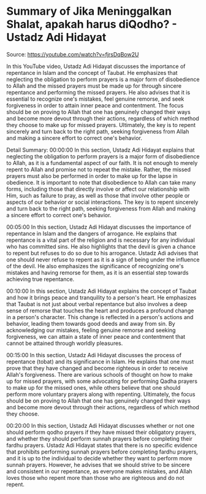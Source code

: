 # Summary of Jika Meninggalkan Shalat, apakah harus diQodho? - Ustadz Adi Hidayat

Source: https://youtube.com/watch?v=fjrsDqBow2U

In this YouTube video, Ustadz Adi Hidayat discusses the importance of repentance in Islam and the concept of Taubat. He emphasizes that neglecting the obligation to perform prayers is a major form of disobedience to Allah and the missed prayers must be made up for through sincere repentance and performing the missed prayers. He also advises that it is essential to recognize one's mistakes, feel genuine remorse, and seek forgiveness in order to attain inner peace and contentment. The focus should be on proving to Allah that one has genuinely changed their ways and become more devout through their actions, regardless of which method they choose to make up for missed prayers. Ultimately, the key is to repent sincerely and turn back to the right path, seeking forgiveness from Allah and making a sincere effort to correct one's behavior.

Detail Summary: 
00:00:00
In this section, Ustadz Adi Hidayat explains that neglecting the obligation to perform prayers is a major form of disobedience to Allah, as it is a fundamental aspect of our faith. It is not enough to merely repent to Allah and promise not to repeat the mistake. Rather, the missed prayers must also be performed in order to make up for the lapse in obedience. It is important to note that disobedience to Allah can take many forms, including those that directly involve or affect our relationship with Him, such as failure to pray, as well as those that involve other people or aspects of our behavior or social interactions. The key is to repent sincerely and turn back to the right path, seeking forgiveness from Allah and making a sincere effort to correct one's behavior.

00:05:00
In this section, Ustadz Adi Hidayat discusses the importance of repentance in Islam and the dangers of arrogance. He explains that repentance is a vital part of the religion and is necessary for any individual who has committed sins. He also highlights that the devil is given a chance to repent but refuses to do so due to his arrogance. Ustadz Adi advises that one should never refuse to repent as it is a sign of being under the influence of the devil. He also emphasizes the significance of recognizing one's mistakes and having remorse for them, as it is an essential step towards achieving true repentance.

00:10:00
In this section, Ustadz Adi Hidayat explains the concept of Taubat and how it brings peace and tranquility to a person's heart. He emphasizes that Taubat is not just about verbal repentance but also involves a deep sense of remorse that touches the heart and produces a profound change in a person's character. This change is reflected in a person's actions and behavior, leading them towards good deeds and away from sin. By acknowledging our mistakes, feeling genuine remorse and seeking forgiveness, we can attain a state of inner peace and contentment that cannot be attained through worldly pleasures.

00:15:00
In this section, Ustadz Adi Hidayat discusses the process of repentance (tobat) and its significance in Islam. He explains that one must prove that they have changed and become righteous in order to receive Allah's forgiveness. There are various schools of thought on how to make up for missed prayers, with some advocating for performing Qadha prayers to make up for the missed ones, while others believe that one should perform more voluntary prayers along with repenting. Ultimately, the focus should be on proving to Allah that one has genuinely changed their ways and become more devout through their actions, regardless of which method they choose.

00:20:00
In this section, Ustadz Adi Hidayat discusses whether or not one should perform qodho prayers if they have missed their obligatory prayers, and whether they should perform sunnah prayers before completing their fardhu prayers. Ustadz Adi Hidayat states that there is no specific evidence that prohibits performing sunnah prayers before completing fardhu prayers, and it is up to the individual to decide whether they want to perform more sunnah prayers. However, he advises that we should strive to be sincere and consistent in our repentance, as everyone makes mistakes, and Allah loves those who repent more than those who are righteous and do not repent.

